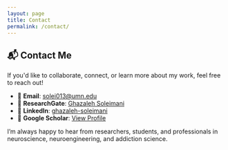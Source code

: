 ```yaml
---
layout: page
title: Contact
permalink: /contact/
---
```


## 📬 Contact Me

If you'd like to collaborate, connect, or learn more about my work, feel free to reach out!

- 📧 **Email**: [solei013@umn.edu](mailto:solei013@umn.edu)
- 🔬 **ResearchGate**: [Ghazaleh Soleimani](https://www.researchgate.net/profile/Ghazaleh-Soleimani)
- 💼 **LinkedIn**: [ghazaleh-soleimani](https://www.linkedin.com/in/ghazaleh-soleimani-3b5940268/)
- 📖 **Google Scholar**: [View Profile](https://scholar.google.com/)

I’m always happy to hear from researchers, students, and professionals in neuroscience, neuroengineering, and addiction science.
